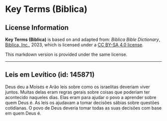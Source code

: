 # Key Terms (Biblica)

## License Information

**Key Terms (Biblica)** is based on and adapted from: _Biblica Bible Dictionary_, [Biblica, Inc.](https://www.biblica.com/), 2023, which is licensed under a [CC BY-SA 4.0 license](https://creativecommons.org/licenses/by-sa/4.0/legalcode.en).

This markdown version is provided under the same license.



--------------------------------

## Leis em Levítico (id: 145871)

Deus deu a Moisés e Arão leis sobre como os israelitas deveriam viver juntos. Muitas delas eram regras gerais sobre coisas que poderiam ter acontecido naqueles dias. Elas eram para ajudar o povo a aprender sobre quem Deus é. As leis os ajudavam a tomar decisões sábias sobre questões cotidianas. O povo de Deus deveria tomar todas as suas decisões com base em quem Deus é.


